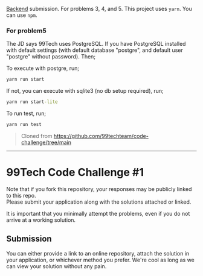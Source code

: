 [Backend](https://99tech.notion.site/8dafab98dfaa4365ae7b60ccf8f9b40e?v=76218a75eb3b411fb048a3552d3ed236&pvs=4) submission. For problems 3, 4, and 5. This project uses `yarn`. You can use `npm`.

### For problem5

The JD says 99Tech uses PostgreSQL. If you have PostgreSQL installed with default settings (with default database "postgre", and default user "postgre" without password). Then;

To execute with postgre, run;

```cmd
yarn run start
```

If not, you can execute with sqlite3 (no db setup required), run;

```cmd
yarn run start-lite
```

To run test, run;

```cmd
yarn run test
```

> Cloned from https://github.com/99techteam/code-challenge/tree/main

---

# 99Tech Code Challenge #1

Note that if you fork this repository, your responses may be publicly linked to this repo.  
Please submit your application along with the solutions attached or linked.

It is important that you minimally attempt the problems, even if you do not arrive at a working solution.

## Submission

You can either provide a link to an online repository, attach the solution in your application, or whichever method you prefer.
We're cool as long as we can view your solution without any pain.
